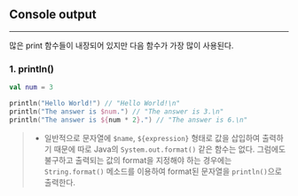 ## Console output

---

많은 print 함수들이 내장되어 있지만 다음 함수가 가장 많이 사용된다.

### 1. println()

```kotlin
val num = 3

println("Hello World!") // "Hello World!\n"
println("The answer is $num.") // "The answer is 3.\n"
println("The answer is ${num * 2}.") // "The answer is 6.\n"
```

> * 일반적으로 문자열에 `$name`, `${expression}` 형태로 값을 삽입하여 출력하기 때문에 따로 Java의 `System.out.format()` 같은 함수는 없다. 그럼에도 불구하고 출력되는 값의 format을 지정해야 하는 경우에는 `String.format()` 메소드를 이용하여 format된 문자열을 `println()`으로 출력한다.
